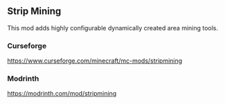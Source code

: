 ## Strip Mining
This mod adds highly configurable dynamically created area mining tools.

### Curseforge
https://www.curseforge.com/minecraft/mc-mods/stripmining

### Modrinth
https://modrinth.com/mod/stripmining
